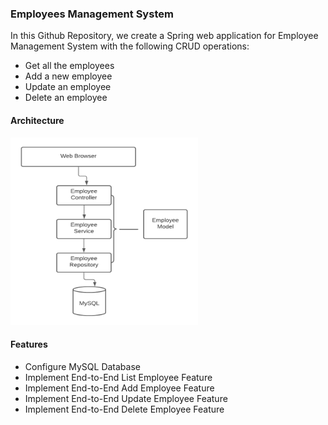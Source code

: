 ### Employees Management System

In this Github Repository, we create a Spring web application for Employee Management System with the following CRUD operations:
- Get all the employees
- Add a new employee
- Update an employee
- Delete an employee

#### Architecture
<img src="diagram.png" alt="diagram" height="300" width="300"/>
<br>

#### Features 
- Configure MySQL Database
- Implement End-to-End List Employee Feature
- Implement End-to-End Add Employee Feature
- Implement End-to-End Update Employee Feature
- Implement End-to-End Delete Employee Feature
